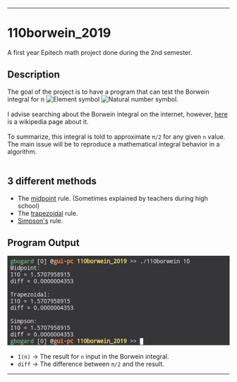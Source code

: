 ***

# 110borwein_2019

A first year Epitech math project done during the 2nd semester.<br>

## Description

The goal of the project is to have a program that can test the Borwein integral for n ![Element symbol](https://wikimedia.org/api/rest_v1/media/math/render/svg/6fe4d5b0a594c1da89b5e78e7dfbeed90bdcc32f) ![Natural number symbol](https://wikimedia.org/api/rest_v1/media/math/render/svg/fdf9a96b565ea202d0f4322e9195613fb26a9bed).<br>
<br>
I advise searching about the Borwein integral on the internet, however, [here](https://en.wikipedia.org/wiki/Borwein_integral) is a wikipedia page about it.<br>
<br>
To summarize, this integral is told to approximate <code>π/2</code> for any given <code>n</code> value.<br>
The main issue will be to reproduce a mathematical integral behavior in a algorithm.<br><br>

## 3 different methods

* The [midpoint](https://www.purplemath.com/modules/midpoint.htm) rule. (Sometimes explained by teachers during high school)
* The [trapezoidal](https://byjus.com/maths/trapezoidal-rule/) rule.
* [Simpson's](https://en.wikipedia.org/wiki/Simpson%27s_rule) rule.

## Program Output

![110borwein Normal Output](https://github.com/guillaumebgd/110borwein_2019/blob/master/.github_assets/110borwein_normal_output.png?raw=true)

* <code>I(n)</code> -> The result for <code>n</code> input in the Borwein integral.<br>
* <code>diff</code> -> The difference between <code>π/2</code> and the result.

***

